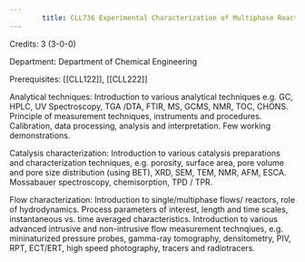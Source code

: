 ```yaml
---
        title: CLL736 Experimental Characterization of Multiphase Reactors
---
```

Credits: 3 (3-0-0)

Department: Department of Chemical Engineering

Prerequisites: [[CLL122]], [[CLL222]]

Analytical techniques: Introduction to various analytical techniques e.g. GC, HPLC, UV Spectroscopy, TGA /DTA, FTIR, MS, GCMS, NMR, TOC, CHONS. Principle of measurement techniques, instruments and procedures. Calibration, data processing, analysis and interpretation. Few working demonstrations.

Catalysis characterization: Introduction to various catalysis preparations and characterization techniques, e.g. porosity, surface area, pore volume and pore size distribution (using BET), XRD, SEM, TEM, NMR, AFM, ESCA. Mossabauer spectroscopy, chemisorption, TPD / TPR.

Flow characterization: Introduction to single/multiphase flows/ reactors, role of hydrodynamics. Process parameters of interest, length and time scales, instantaneous vs. time averaged characteristics. Introduction to various advanced intrusive and non-intrusive flow measurement technqiues, e.g. mininaturized pressure probes, gamma-ray tomography, densitometry, PIV, RPT, ECT/ERT, high speed photography, tracers and radiotracers.